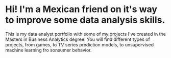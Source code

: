 # Hi! I'm a Mexican friend on it's way to improve some data analysis skills.
This is my data analyst portfolio with some of my projects I've created in the Masters in Business Analytics degree.
You will find different types of projects, from games, to TV series prediction models, to unsupervised machine learning fro sonsumer behavior.
